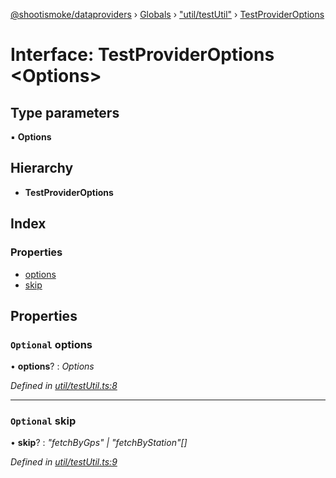 [@shootismoke/dataproviders](../README.md) › [Globals](../globals.md) › ["util/testUtil"](../modules/_util_testutil_.md) › [TestProviderOptions](_util_testutil_.testprovideroptions.md)

# Interface: TestProviderOptions <**Options**>

## Type parameters

▪ **Options**

## Hierarchy

* **TestProviderOptions**

## Index

### Properties

* [options](_util_testutil_.testprovideroptions.md#optional-options)
* [skip](_util_testutil_.testprovideroptions.md#optional-skip)

## Properties

### `Optional` options

• **options**? : *Options*

*Defined in [util/testUtil.ts:8](https://github.com/shootismoke/common/blob/abfb8ac/packages/dataproviders/src/util/testUtil.ts#L8)*

___

### `Optional` skip

• **skip**? : *"fetchByGps" | "fetchByStation"[]*

*Defined in [util/testUtil.ts:9](https://github.com/shootismoke/common/blob/abfb8ac/packages/dataproviders/src/util/testUtil.ts#L9)*
